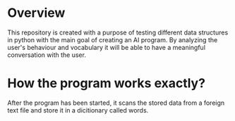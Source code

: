 <h1>Overview</h1>
<p>This repository is created with a purpose of testing different data structures in python with the main goal of creating an AI program. By analyzing the user's behaviour and vocabulary it will be able to have a meaningful conversation with the user.</p>

<h1>How the program works exactly?</h1>
<p>After the program has been started, it scans the stored data from a foreign text file and store it in a dicitionary called words.</p>
